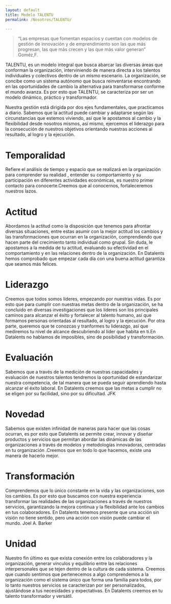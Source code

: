 ```yaml
---
layout: default
title: Modelo TALENTU
permalink: /Nosotros/TALENTU/

---
```


> “Las empresas que fomentan espacios y cuentan con modelos de gestión de innovación y de emprendimiento son las que más progresan, las que más crecen y las que más valor generan” 
> Goméz,F.

TALENTU, es un modelo integral que busca abarcar las diversas áreas que conforman la organización, interviniendo de manera directa a los talentos individuales y colectivos dentro de un mismo escenario. La organización, se concibe como un sistema autónomo que busca reinventarse encontrando en las oportunidades de cambio la alternativa para transformarse conforme el mundo avanza. Es por esto que TALENTU, se caracteriza por ser un modelo dinámico, práctico y transformador.

Nuestra gestión está dirigida por dos ejes fundamentales, que practicamos a diario.  Sabemos que la actitud puede cambiar y adaptarse según las circunstancias que estemos viviendo, así que le apostamos al cambio y la flexibilidad desde nosotros mismos, así mismo, ejercemos el liderazgo para la consecución de  nuestros objetivos orientando nuestras acciones al resultado,  al logro y la ejecución.


# **Temporalidad** 

Refiere el análisis de tiempo y espacio que se realizará en la organización para comprender su realidad , entender su comportamiento y su participación en diferentes  actividades económicas, es nuestro primer contacto para conocerte.Creemos que al conocernos, fortaleceremos nuestros lazos.

# **Actitud**

Abordamos la actitud como la disposición que tenemos  para afrontar diversas situaciones, entre estas asumir con la mejor actitud los cambios y las transformaciones que ocurran en la organización, comprendiendo que hacen parte del crecimiento tanto individual como grupal. Sin duda, le apostamos a la medida de tu actitud, evaluando su efectividad en el comportamiento y en las relaciones dentro de la organización. En Datalents hemos comprobado que empezar cada día con una buena actitud garantiza que seamos más felices.

# **Liderazgo**

Creemos que todos somos líderes, empezando por nuestras vidas. Es por esto que para cumplir con nuestras metas dentro de la organización,  se ha concluido en diversas investigaciones que los líderes son los principales caminos para alcanzar el éxito y fortalecer al talento humano, así que formamos personas orientadas al resultado,  al logro y la ejecución.  Por otra parte, queremos que te conozcas y tranformes tu liderazgo, así que mediremos tu nivel de alcance descubriendo al líder que habita en ti.En Datalents no hablamos de imposibles, sino de posibilidad y transformación.

# **Evaluación**

Sabemos que a través de la medición de nuestras capacidades y evaluación de nuestros talentos tendremos la oportunidad de estandarizar nuestra competencia, de tal manera que se pueda seguir aprendiendo hasta alcanzar el éxito laboral. En Datalents creemos que las metas a cumplir no se eligen por su facilidad, sino por su dificultad. JFK

# **Novedad**

Sabemos que existen infinidad de maneras para hacer que las cosas ocurran, es por esto que Datalents se permite crear, innovar y diseñar productos y servicios que permitan abordar las dinámicas de las organizaciones a través de modelos y metodologías  innovadoras, centradas en tu organización .Creemos que en todo lo que hacemos, existe una manera de hacerlo mejor.

# **Transformación**

Comprendemos que lo único constante en la vida y las organizaciones, son los cambios. Es por esto que buscamos con nuestra experiencia transformar las realidades de las organizaciones a través de nuestros servicios, garantizando la mejora continua y la flexibilidad ante los cambios en tus colaboradores. En Datalents tenemos presente que una acción sin visión no tiene sentido, pero una acción con visión puede cambiar el mundo. Joel A. Barker

# **Unidad**

Nuestro fin último es que exista conexión entre los colaboradores  y la organización, generar vínculos y equilibrio entre las relaciones interpersonales que se tejen dentro de la cultura de cada sistema. Creemos que cuando sentimos que pertenecemos a algo comprendemos a la organización como el sistema único que forma una familia para todos, por lo tanto nuestros servicios se caracterizan por ser personalizados, ajustándose a tus necesidades y expectativas. En Datalents creemos en tu talento transformador y versátil. 
